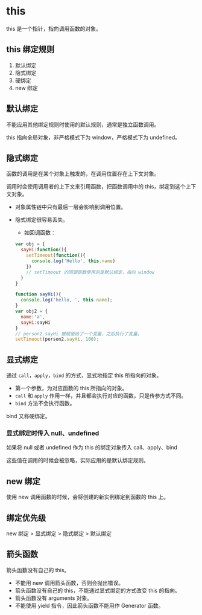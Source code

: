 # this

this 是一个指针，指向调用函数的对象。

## this 绑定规则

1. 默认绑定
2. 隐式绑定
3. 硬绑定
4. new 绑定

## 默认绑定

不能应用其他绑定规则时使用的默认规则，通常是独立函数调用。

this 指向全局对象，非严格模式下为 window，严格模式下为 undefined。

## 隐式绑定

函数的调用是在某个对象上触发的，在调用位置存在上下文对象。

调用时会使用调用者的上下文来引用函数，把函数调用中的 this，绑定到这个上下文对象。

- 对象属性链中只有最后一层会影响到调用位置。

- 隐式绑定很容易丢失。

  - 如回调函数：

  ```js
  var obj = {
  	sayHi:function(){
      setTimeout(function(){
        console.log('Hello', this.name)
      })
      // setTimeout 的回调函数使用的是默认绑定，指向 window
    }
  }
  ```

  ```js
  function sayHi(){
  	console.log('hello, ', this.name);
  }
  var obj2 = {
  	name:'a',
  	sayHi:sayHi
  }
  // person2.sayHi 被赋值给了一个变量，之后执行了变量。
  setTimeout(person2.sayHi, 100);
  ```

## 显式绑定

通过 `call`，`apply`，`bind` 的方式，显式地指定 this 所指向的对象。

- 第一个参数，为对应函数的 this 所指向的对象。
- `call` 和 `apply` 作用一样，并且都会执行对应的函数，只是传参方式不同。
- `bind` 方法不会执行函数。

bind 又称硬绑定。

### 显式绑定时传入 null、undefined

如果将 null 或者 undefined 作为 this 的绑定对象传入 call、apply、bind

这些值在调用的时候会被忽略，实际应用的是默认绑定规则。

## new 绑定

使用 new 调用函数的时候，会将创建的新实例绑定到函数的 this 上。

## 绑定优先级

new 绑定 > 显式绑定 > 隐式绑定 > 默认绑定

## 箭头函数

箭头函数没有自己的 this。

- 不能用 new 调用箭头函数，否则会抛出错误。
- 箭头函数没有自己的 this，不能通过显式绑定的方式改变 this 的指向。
- 箭头函数没有 arguments 对象。
- 不能使用 yield 指令，因此箭头函数不能用作 Generator 函数。

